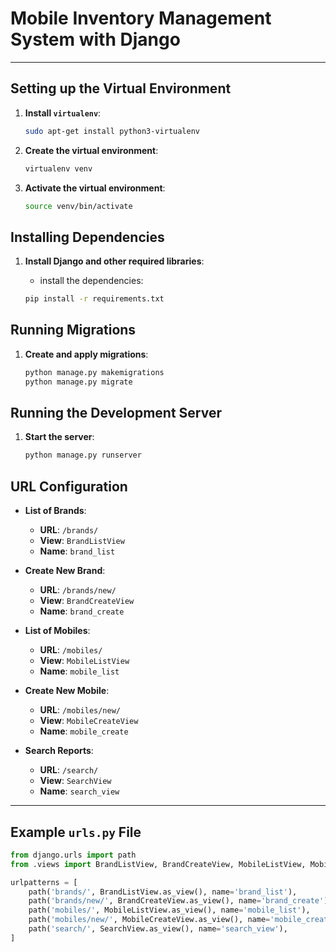# Mobile Inventory Management System with Django


---

## Setting up the Virtual Environment

1. **Install `virtualenv`**:

    ```sh
    sudo apt-get install python3-virtualenv
    ```

2. **Create the virtual environment**:

    ```sh
    virtualenv venv
    ```

3. **Activate the virtual environment**:

    ```sh
    source venv/bin/activate
    ```

## Installing Dependencies

1. **Install Django and other required libraries**:

    -  install the dependencies:
      ```sh
      pip install -r requirements.txt
      ```

## Running Migrations

1. **Create and apply migrations**:

    ```sh
    python manage.py makemigrations
    python manage.py migrate
    ```

## Running the Development Server

1. **Start the server**:

    ```sh
    python manage.py runserver
    ```

## URL Configuration

- **List of Brands**:
  - **URL**: `/brands/`
  - **View**: `BrandListView`
  - **Name**: `brand_list`

- **Create New Brand**:
  - **URL**: `/brands/new/`
  - **View**: `BrandCreateView`
  - **Name**: `brand_create`

- **List of Mobiles**:
  - **URL**: `/mobiles/`
  - **View**: `MobileListView`
  - **Name**: `mobile_list`

- **Create New Mobile**:
  - **URL**: `/mobiles/new/`
  - **View**: `MobileCreateView`
  - **Name**: `mobile_create`

- **Search Reports**:
  - **URL**: `/search/`
  - **View**: `SearchView`
  - **Name**: `search_view`

---

## Example `urls.py` File

```python
from django.urls import path
from .views import BrandListView, BrandCreateView, MobileListView, MobileCreateView, SearchView

urlpatterns = [
    path('brands/', BrandListView.as_view(), name='brand_list'),
    path('brands/new/', BrandCreateView.as_view(), name='brand_create'),
    path('mobiles/', MobileListView.as_view(), name='mobile_list'),
    path('mobiles/new/', MobileCreateView.as_view(), name='mobile_create'),
    path('search/', SearchView.as_view(), name='search_view'),
]
